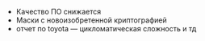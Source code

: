 - Качество ПО снижается
- Маски с новоизобретенной криптографией
- отчет по toyota — цикломатическая сложность и тд
